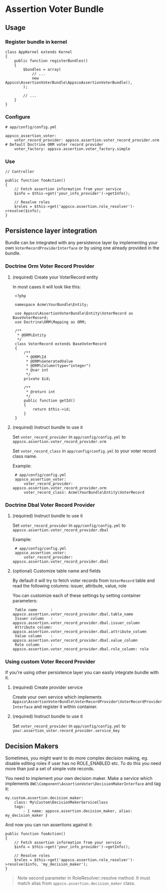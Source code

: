 # Assertion Voter Bundle

## Usage

### Register bundle in kernel

    class AppKernel extends Kernel
    {
        public function registerBundles()
        {
            $bundles = array(
                // ...
                new Appsco\AssertionVoterBundle\AppscoAssertionVoterBundle(),
            );

            // ...
        }
    }

### Configure

    # app/config/config.yml

    appsco_assertion_voter:
        voter_record_provider: appsco.assertion.voter_record_provider.orm # Default Doctrine ORM voter record provider
        voter_factory: appsco.assertion.voter_factory.simple

### Use

    // Controller

    public function fooAction()
    {
        // Fetch assertion information from your service
        $info = $this->get('your_info_provider')->getInfo();

        // Resolve roles
        $roles = $this->get('appsco.assertion.role_resolver')->resolve($info);
    }

## Persistence layer integration

Bundle can be integrated with any persistence layer by implementing your own `VoterRecordProviderInterface` or by using
one already provided in the bundle.


### Doctrine Orm Voter Record Provider

1. (required) Create your VoterRecord entity

    In most cases it will look like this:

        <?php
        
        namespace Acme\YourBundle\Entity;
        
        use Appsco\AssertionVoterBundle\Entity\VoterRecord as BaseVoterRecord;
        use Doctrine\ORM\Mapping as ORM;
        
        /**
         * @ORM\Entity
         */
        class VoterRecord extends BaseVoterRecord
        {
            /**
             * @ORM\Id
             * @ORM\GeneratedValue
             * @ORM\Column(type="integer")
             * @var int
             */
            private $id;

            /**
             * @return int
             */
            public function getId()
            {
                return $this->id;
            }
        }


2. (required) Instruct bundle to use it

    Set `voter_record_provider` in `app/config/config.yml` to `appsco.assertion.voter_record_provider.orm`

    Set `voter_record_class` in `app/config/config.yml` to your voter record class name.

    Example:

        # app/config/config.yml
        appsco_assertion_voter:
            voter_record_provider: appsco.assertion.voter_record_provider.orm
            voter_record_class: Acme\YourBundle\Entity\VoterRecord

### Doctrine Dbal Voter Record Provider

1. (required) Instruct bundle to use it

    Set `voter_record_provider` in `app/config/config.yml` to `appsco.assertion.voter_record_provider.dbal`

    Example:

        # app/config/config.yml
        appsco_assertion_voter:
            voter_record_provider: appsco.assertion.voter_record_provider.dbal

2. (optional) Customize table name and fields

    By default it will try to fetch voter records from `VoterRecord` table and read the following columns: issuer, attribute, value, role

    You can customize each of these settings by setting container parameters:

        Table name      : appsco.assertion.voter_record_provider.dbal.table_name
        Issuer column   : appsco.assertion.voter_record_provider.dbal.issuer_column
        Attribute column: appsco.assertion.voter_record_provider.dbal.attribute_column
        Value column    : appsco.assertion.voter_record_provider.dbal.value_column
        Role column     : appsco.assertion.voter_record_provider.dbal.role_column: role

### Using custom Voter Record Provider

If you're using other persistence layer you can easily integrate bundle with it.

1. (required) Create provider service

    Create your own service which implements `Appsco\AssertionVoterBundle\VoterRecordProvider\VoterRecordProviderInterface` and
    register it within container.

2. (required) Instruct bundle to use it

    Set `voter_record_provider` in `app/config/config.yml` to `your.assertion_voter.record_provider.service_key`

## Decision Makers

Sometimes, you might want to do more complex decision making, eg. disable editing roles if user has no ROLE_ENABLED
etc. To do this you need more than just a set of simple vote records.

You need to implement your own decision maker.
Make a service which implements `BWC\Component\AssertionVoter\DecisionMakerInterface` and tag it:

    my.custom.assertion.decision_maker:
        class: My\Custom\DecisionMakerServiceClass
        tags:
            - { name: appsco.assertion.decision_maker, alias: my_decision_maker }

And now you can run assertions against it:

    public function fooAction()
    {
        // Fetch assertion information from your service
        $info = $this->get('your_info_provider')->getInfo();

        // Resolve roles
        $roles = $this->get('appsco.assertion.role_resolver')->resolve($info, 'my_decision_maker');
    }

> Note second parameter in RoleResolver::resolve method. It must match alias from `appsco.assertion.decision_maker` class.
